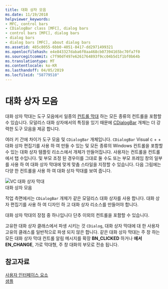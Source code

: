 ```yaml
---
title: 대화 상자 모음
ms.date: 11/19/2018
helpviewer_keywords:
- MFC, control bars
- CDialogBar class [MFC], dialog bars
- control bars [MFC], dialog bars
- dialog bars
- dialog bars [MFC], about dialog bars
ms.assetid: 485c8055-6bb0-4051-8417-dd2971499321
ms.openlocfilehash: e4e843327daba6f0aa468cb07394165bc70fa7f0
ms.sourcegitcommit: c7f90df497e6261764893f9cc04b5d1f1bf0b64b
ms.translationtype: MT
ms.contentlocale: ko-KR
ms.lasthandoff: 04/05/2019
ms.locfileid: "58779510"
---
```

# <a name="dialog-bars"></a>대화 상자 모음

대화 상자 막대는 도구 모음에서 일종의 [컨트롤 막대](../mfc/control-bars.md) 하는 모든 종류의 컨트롤을 포함할 수 있습니다. 모덜리스 대화 상자에서의 특징을 있기 때문에 [CDialogBar](../mfc/reference/cdialogbar-class.md) 개체는 더 강력한 도구 모음을 제공 합니다.

여러 키 간에 차이가 도구 모음 및 `CDialogBar` 개체입니다. `CDialogBar` Visual c + + 대화 상자 편집기를 사용 하 여 만들 수 있는 및 모든 종류의 Windows 컨트롤을 포함할 수 있는 대화 상자 템플릿 리소스에서 개체가 만들어집니다. 사용자는 컨트롤을 컨트롤에서 탭 수입니다. 및 부모 조정 된 경우이를 그대로 둘 수도 또는 부모 프레임 창의 일부를 사용 하 여 대화 상자 막대에 맞게 맞춤 스타일을 지정할 수 있습니다. 다음 그림에는 다양 한 컨트롤을 사용 하 여 대화 상자 막대를 보여 줍니다.

![VC 대화 상자 막대](../mfc/media/vc378t1.gif "VC 대화 상자 모음") <br/>
대화 상자 모음

작업 측면에서는 `CDialogBar` 개체가 같은 모덜리스 대화 상자를 사용 합니다. 대화 상자 편집기를 사용 하 여 디자인 하 고 대화 상자 리소스를 만들어야 합니다.

대화 상자 막대의 장점 중 하나입니다 단추 이외의 컨트롤을 포함할 수 있습니다.

고유한 대화 상자 클래스에서 파생 시키는 것 `CDialog`, 대화 상자 막대에 대 한 사용자 고유의 클래스를 일반적으로 파생 되지 않은 합니다. 같은 대화 상자 막대는 주 창 하는 모든 대화 상자 막대 컨트롤 알림 메시지를 확장 **BN_CLICKED** 하거나 **에서 EN_CHANGE**, 가로 막대형, 주 창 대화의 부모로 전송 됩니다.

## <a name="see-also"></a>참고자료

[사용자 인터페이스 요소](../mfc/user-interface-elements-mfc.md)<br/>
[샘플](../overview/visual-cpp-samples.md)
